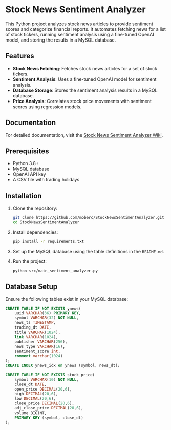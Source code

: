 # Stock News Sentiment Analyzer

This Python project analyzes stock news articles to provide sentiment scores and categorize financial reports. It automates fetching news for a list of stock tickers, running sentiment analysis using a fine-tuned OpenAI model, and storing the results in a MySQL database.

## Features
- **Stock News Fetching**: Fetches stock news articles for a set of stock tickers.
- **Sentiment Analysis**: Uses a fine-tuned OpenAI model for sentiment analysis.
- **Database Storage**: Stores the sentiment analysis results in a MySQL database.
- **Price Analysis**: Correlates stock price movements with sentiment scores using regression models.

## Documentation

For detailed documentation, visit the [Stock News Sentiment Analyzer Wiki](https://github.com/margaret-oberc/StockNewsSentimentAnalyzer/wiki/Stock-News-Sentiment-Analyzer).

## Prerequisites
- Python 3.8+
- MySQL database
- OpenAI API key
- A CSV file with trading holidays

## Installation

1. Clone the repository:
    ```bash
    git clone https://github.com/moberc/StockNewsSentimentAnalyzer.git
    cd StockNewsSentimentAnalyzer
    ```

2. Install dependencies:
    ```bash
    pip install -r requirements.txt
    ```

3. Set up the MySQL database using the table definitions in the `README.md`.

4. Run the project:
    ```bash
    python src/main_sentiment_analyzer.py
    ```

## Database Setup

Ensure the following tables exist in your MySQL database:

```sql
CREATE TABLE IF NOT EXISTS ynews(
    uuid VARCHAR(36) PRIMARY KEY,
    symbol VARCHAR(32) NOT NULL,
    news_ts TIMESTAMP,
    trading_dt DATE,
    title VARCHAR(1024),
    link VARCHAR(1024),
    publisher VARCHAR(256),
    news_type VARCHAR(16),
    sentiment_score int,
    comment varchar(1024)
);
CREATE INDEX ynews_idx on ynews (symbol, news_dt);

CREATE TABLE IF NOT EXISTS stock_price(
    symbol VARCHAR(10) NOT NULL,
    close_dt DATE,
    open_price DECIMAL(20,6),
    high DECIMAL(20,6),
    low DECIMAL(20,6),
    close_price DECIMAL(20,6),
    adj_close_price DECIMAL(20,6),
    volume BIGINT,
    PRIMARY KEY (symbol, close_dt)
);